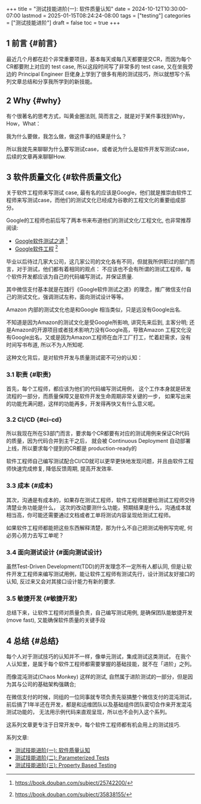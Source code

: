 +++
title = "测试技能进阶(一): 软件质量认知"
date = 2024-10-12T10:30:00-07:00
lastmod = 2025-01-15T08:24:24-08:00
tags = ["testing"]
categories = ["测试技能进阶"]
draft = false
toc = true
+++

## <span class="section-num">1</span> 前言 {#前言}

最近几个月都在赶个非常重要项目，基本每天或每几天都要提交CR，而因为每个CR都要附上对应的 test case, 所以这段时间写了非常多的 test case, 又在坐我旁边的 Principal Engineer 巨佬身上学到了很多有用的测试技巧，所以就想写个系列文章总结和分享我所学到的新技能。


## <span class="section-num">2</span> Why {#why}

有个很著名的思考方式，叫黄金圈法则, 简而言之，就是对于某件事找到Why，How，What：

我为什么要做，我怎么做，做这件事的结果是什么？

所以我就先来聊聊为什么要写测试case，或者说为什么是软件开发写测试case，后续的文章再来聊聊How.


## <span class="section-num">3</span> 软件质量文化 {#软件质量文化}

关于软件工程师来写测试 case, 最有名的应该是Google，他们就是推崇由软件工程师来写测试case，而他们的测试文化已经成为谷歌的工程文化的重要组成部分。

Google的工程师也前后写了两本书来布道他们的测试文化/工程文化, 也非常推荐阅读:

-   [Google软件测试之道](https://book.douban.com/subject/25742200/)&nbsp;[^fn:1]
-   [Google软件工程](https://book.douban.com/subject/35838155/)&nbsp;[^fn:2]

毕业以后待过几家大公司，这几家公司的文化各有不同，但就我所供职过的部门而言，对于测试，他们都有着相同的观点：
不应该也不会有所谓的测试工程师，每个软件开发都应该为自己的代码编写测试，并保证质量.

其中微信支付基本就是在践行《Google软件测试之道》的理念，推广微信支付自己的测试文化，强调测试左称，面向测试设计等等。

Amazon 内部的测试文化也是和Google 相当类似，只是远没有Google出名.

不知道是因为Amazon的测试文化是受Google所影响, 讲究先来后到, 主客分明; 还是Amazon的开源项目或者技术影响力没有Google高，导致Amazon 工程文化没有Google出名，又或是因为Amazon工程师在血汗工厂打工，忙着赶需求，没有时间写书布道, 所以不为人所知呢.

这种文化背后，是对软件开发与质量测试密不可分的认知：


### <span class="section-num">3.1</span> 职责 {#职责}

首先，每个工程师，都应该为他们的代码编写测试用例，
这个工作本身就是研发流程的一部分，而质量保障又是软件开发生命周期非常关键的一步，
如果写出来的功能充满问题，这样的功能再多，开发得再快又有什么意义呢。


### <span class="section-num">3.2</span> CI/CD {#ci-cd}

所以我现在所在S3部门而言，要求每个CR都要有对应的测试用例来保证CR代码的质量，因为代码合并到主干之后，
就会被 Continuous Deployment 自动部署上线，所以要求每个提到的CR都是 production-ready的

软件工程师自己编写测试配合CI/CD就可以更早更快地发现问题，并且由软件工程师快速完成修复, 降低反馈周期, 提高开发效率.


### <span class="section-num">3.3</span> 成本 {#成本}

其次，沟通是有成本的，如果存在测试工程师，软件工程师就要给测试工程师交待清楚业务功能是什么，
这次的改动要测什么功能，预期结果是什么，沟通成本就相当高，你可能还需要通过文档或者工单将测试内容呈现给测试工程师。

如果软件工程师都能把这些东西解释清楚，那为什么不自己把测试用例写完呢, 何必劳心劳力去写工单呢？


### <span class="section-num">3.4</span> 面向测试设计 {#面向测试设计}

虽然Test-Driven Development(TDD)的开发理念不一定所有人都认同, 但是让软件开发工程师来编写测试用例，能让软件工程师有测试先行，设计测试友好接口的认知, 反过来又会对其接口设计能力有新的要求.


### <span class="section-num">3.5</span> 敏捷开发 {#敏捷开发}

总结下来，让软件工程师对质量负责，自己编写测试用例, 是确保团队能敏捷开发(move fast), 又能确保软件质量的关键手段


## <span class="section-num">4</span> 总结 {#总结}

每个人对于测试技巧的认知并不一样，像单元测试，集成测试这类测试，
在我个人认知里，是属于每个软件工程师都需要掌握的基础技能，就不在「进阶」之列。

而像混沌测试(Chaos Monkey) 这样的测试, 自然属于进阶测试的一部分，但是因为其与公司的基础架构强耦合;

在微信支付的时候，同组的一位同事就专项负责先驱搞整个微信支付的混沌测试，
前后搞了1年半还在开发，都是和运维团队以及基础组件团队密切合作来开发混沌测试功能的，
无法用示例代码来直观呈现，所以也不会列入这个系列。

这系列文章更专注于日常开发中，每个软件工程师都有机会用上的测试技巧.

系列文章:

-   [测试技能进阶(一): 软件质量认知](https://ramsayleung.github.io/zh/post/2024/%E6%B5%8B%E8%AF%95%E6%8A%80%E8%83%BD%E8%BF%9B%E9%98%B6%E4%B8%80_%E8%BD%AF%E4%BB%B6%E8%B4%A8%E9%87%8F%E8%AE%A4%E7%9F%A5/)
-   [测试技能进阶(二): Parameterized Tests](https://ramsayleung.github.io/zh/post/2024/%E6%B5%8B%E8%AF%95%E6%8A%80%E8%83%BD%E8%BF%9B%E9%98%B6%E4%BA%8C_parameterized_tests/)
-   [测试技能进阶(三): Property Based Testing](https://ramsayleung.github.io/zh/post/2024/%E6%B5%8B%E8%AF%95%E6%8A%80%E8%83%BD%E8%BF%9B%E9%98%B6%E4%B8%89_property_based_testing/)

[^fn:1]: <https://book.douban.com/subject/25742200/>
[^fn:2]: <https://book.douban.com/subject/35838155/>
